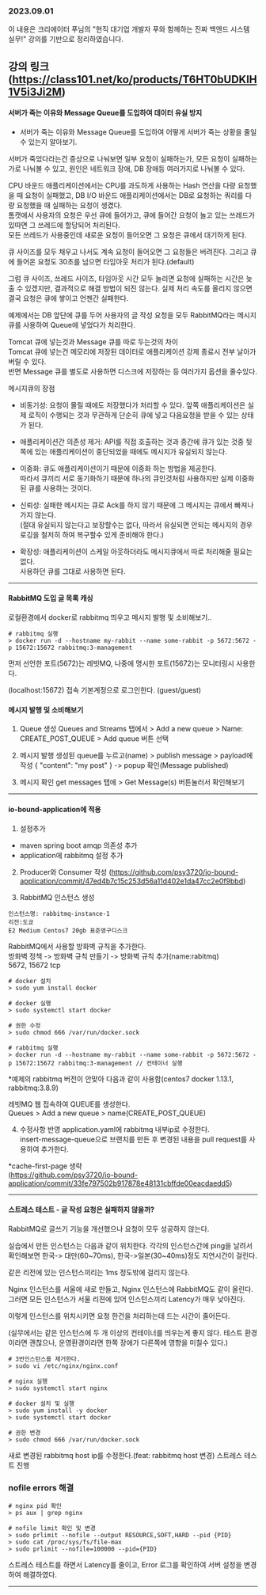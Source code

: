 ### 2023.09.01

이 내용은 크리에이터 푸님의 "현직 대기업 개발자 푸와 함께하는 진짜 백엔드 시스템 실무!" 강의를 기반으로 정리하였습니다.

강의 링크  
(https://class101.net/ko/products/T6HT0bUDKIH1V5i3Ji2M)
---

#### 서버가 죽는 이유와 Message Queue를 도입하여 데이터 유실 방지
- 서버가 죽는 이유와 Message Queue를 도입하여 어떻게 서버가 죽는 상황을 줄일 수 있는지 알아보기.

서버가 죽었다라는건 증상으로 나눠보면 일부 요청이 실패하는가, 모든 요청이 실패하는가로 나눠볼 수 있고, 원인은 네트워크 장애, DB 장애등 여러가지로 나눠볼 수 있다.  

CPU 바운드 애플리케이션에서는 CPU를 과도하게 사용하는 Hash 연산을 다량 요청했을 때 요청이 실패했고, DB I/O 바운드 애플리케이션에서는 DB로 요청하는 쿼리를 다량 요청했을 때 실패하는 요청이 생겼다.  
톰캣에서 사용자의 요청은 우선 큐에 들어가고, 큐에 들어간 요청이 놀고 있는 쓰레드가 있따면 그 쓰레드에 할당되어 처리된다.  
모든 쓰레드가 사용중인데 새로운 요청이 들어오면 그 요청은 큐에서 대기하게 된다.  

큐 사이즈를 모두 채우고 나서도 계속 요청이 들어오면 그 요청들은 버려진다. 그리고 큐에 들어온 요청도 30초를 넘으면 타임아웃 처리가 된다.(default)

그럼 큐 사이즈, 쓰레드 사이즈, 타임아웃 시간 모두 늘리면 요청에 실패하는 시간은 늦출 수 있겠지만, 결과적으로 해결 방법이 되진 않는다. 실제 처리 속도를 올리지 않으면 결국 요청은 큐에 쌓이고 언젠간 실패한다.

예제에서는 DB 앞단에 큐를 두어 사용자의 글 작성 요청을 모두 RabbitMQ라는 메시지 큐를 사용하여 Queue에 넣었다가 처리한다.  

Tomcat 큐에 넣는것과 Message 큐를 따로 두는것의 차이  
Tomcat 큐에 넣는건 메모리에 저장된 데이터로 애플리케이션 강제 종료시 전부 날아가버릴 수 있다.  
반면 Message 큐를 별도로 사용하면 디스크에 저장하는 등 여러가지 옵션을 줄수있다.  

메시지큐의 장점
- 비동기성:
  요청이 몰릴 때에도 저장했다가 처리할 수 있다. 앞쪽 애플리케이션은 실제 로직이 수행되는 것과 무관하게 단순히 큐에 넣고 다음요청을 받을 수 있는 상태가 된다.

- 애플리케이션간 의존성 제거:
  API를 직접 호출하는 것과 중간에 큐가 있는 것중 뒷쪽에 있는 애플리케이션이 중단되었을 때에도 메시지가 유실되지 않는다.

- 이중화:
  큐도 애플리케이션이기 때문에 이중화 하는 방법을 제공한다.  
  따라서 큐끼리 서로 동기화하기 때문에 하나의 큐인것처럼 사용하지만 실제 이중화된 큐를 사용하는 것이다.

- 신뢰성:
  실패한 메시지는 큐로 Ack를 하지 않기 때문에 그 메시지는 큐에서 빠져나가지 않는다.  
  (절대 유실되지 않는다고 보장할수는 없다, 따라서 유실되면 안되는 메시지의 경우 로깅을 철저히 하여 복구할수 있게 준비해야 한다.)

- 확장성:
  애플리케이션이 스케일 아웃하더라도 메시지큐에서 따로 처리해줄 필요는 없다.  
  사용하던 큐를 그대로 사용하면 된다.

---

#### RabbitMQ 도입 글 목록 캐싱
로컬환경에서 docker로 rabbitmq 띄우고 메시지 발행 및 소비해보기..

```
# rabbitmq 실행
> docker run -d --hostname my-rabbit --name some-rabbit -p 5672:5672 -p 15672:15672 rabbitmq:3-management
```
먼저 선언한 포트(5672)는 레빗MQ, 나중에 명시한 포트(15672)는 모니터링시 사용한다.

(localhost:15672) 접속
기본계정으로 로그인한다. (guest/guest)

#### 메시지 발행 및 소비해보기
1. Queue 생성
   Queues and Streams 탭에서 > Add a new queue > Name: CREATE_POST_QUEUE > Add queue 버튼 선택

2. 메시지 발행
   생성된 queue를 누르고(name) > publish message > payload에 작성
   {
   "content": "my post"
   }
   -> popup 확인(Message published)

3. 메시지 확인
   get messages 탭에 > Get Message(s) 버튼눌러서 확인해보기

---

#### io-bound-application에 적용
1. 설정추가
- maven spring boot amqp 의존성 추가
- application에 rabbitmq 설정 추가

2. Producer와 Consumer 작성
   (https://github.com/psy3720/io-bound-application/commit/47ed4b7c15c253d56a11d402e1da47cc2e0f9bbd)

3. RabbitMQ 인스턴스 생성
```
인스턴스명: rabbitmq-instance-1
리전:도쿄
E2 Medium Centos7 20gb 표준영구디스크 
```

RabbitMQ에서 사용할 방화벽 규칙을 추가한다.  
방화벽 정책 -> 방화벽 규칙 만들기 -> 방화벽 규칙 추가(name:rabitmq)  
5672, 15672 tcp

```
# docker 설치
> sudo yum install docker

# docker 실행
> sudo systemctl start docker

# 권한 수정
> sudo chmod 666 /var/run/docker.sock

# rabbitmq 실행
> docker run -d --hostname my-rabbit --name some-rabbit -p 5672:5672 -p 15672:15672 rabbitmq:3-management // 컨테이너 실행
```
*예제의 rabbitmq 버전이 안맞아 다음과 같이 사용함(centos7 docker 1.13.1, rabbitmq:3.8.9)

레빗MQ 웹 접속하여 QUEUE를 생성한다.  
Queues > Add a new queue > name(CREATE_POST_QUEUE)

4. 수정사항 반영
application.yaml에 rabbitmq 내부ip로 수정한다.  
insert-message-queue으로 브랜치를 만든 후 변경된 내용을 pull request를 사용하여 추가한다.

*cache-first-page 생략  
(https://github.com/psy3720/io-bound-application/commit/33fe797502b917878e48131cbffde00eacdaedd5)

---

#### 스트레스 테스트 - 글 작성 요청은 실패하지 않을까?
RabbitMQ로 글쓰기 기능을 개선했으나 요청이 모두 성공하지 않는다.

실습에서 만든 인스턴스는 다음과 같이 위치한다.
각각의 인스턴스간에 ping을 날려서 확인해보면 한국-> 대만(60~70ms), 한국->일본(30~40ms)정도 지연시간이 걸린다.

같은 리전에 있는 인스턴스끼리는 1ms 정도밖에 걸리지 않는다.

Nginx 인스턴스를 서울에 새로 만들고, Nginx 인스턴스에 RabbitMQ도 같이 올린다.
그러면 모든 인스턴스가 서울 리젼에 있어 인스턴스끼리 Latency가 매우 낮아진다.

이렇게 인스턴스를 위치시키면 요청 한건을 처리하는데 드는 시간이 줄어든다.

(실무에서는 같은 인스턴스에 두 개 이상의 컨테이너를 띄우는게 좋지 않다. 테스트 환경이라면 괜찮으나, 운영환경이라면 한쪽 장애가 다른쪽에 영향을 미칠수 있다.)

```
# 3번인스턴스를 제거한다.
> sudo vi /etc/nginx/nginx.conf

# nginx 실행
> sudo systemctl start nginx

# docker 설치 및 실행
> sudo yum install -y docker
> sudo systemctl start docker

# 권한 변경
> sudo chmod 666 /var/run/docker.sock
```

새로 변경된 rabbitmq host ip를 수정한다.(feat: rabbitmq host 변경)
스트레스 테스트 진행

### nofile errors 해결
```
# nginx pid 확인
> ps aux | grep nginx

# nofile limit 확인 및 변경
> sudo prlimit --nofile --output RESOURCE,SOFT,HARD --pid {PID}
> sudo cat /proc/sys/fs/file-max
> sudo prlimit --nofile=100000 --pid={PID}
```

스트레스 테스트를 하면서 Latency를 줄이고, Error 로그를 확인하여 서버 설정을 변경하여 해결하였다.

---